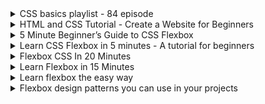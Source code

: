 <details>
           <summary>
           CSS basics playlist - 84 episode
           </summary>
           <a href="https://www.youtube.com/watch?v=qKoajPPWpmo&list=PLr6-GrHUlVf8JIgLcu3sHigvQjTw_aC9C&ab_channel=EJMedia">
           https://www.youtube.com/watch?v=qKoajPPWpmo&list=PLr6-GrHUlVf8JIgLcu3sHigvQjTw_aC9C&ab_channel=EJMedia
           </a>
</details>

<details>
           <summary>
          HTML and CSS Tutorial - Create a Website for Beginners
           </summary>
           <a href="https://www.youtube.com/watch?v=kMT54MPz9oE&t=5113s&ab_channel=freeCodeCamp.org">
          https://www.youtube.com/watch?v=kMT54MPz9oE&t=5113s&ab_channel=freeCodeCamp.org
           </a>
</details>

<details>
           <summary>
5 Minute Beginner’s Guide to CSS Flexbox
           </summary>
           <a href="https://medium.com/@jillplatts/6-minute-beginners-guide-to-css-flexbox-527b3ff3480b">
          https://medium.com/@jillplatts/6-minute-beginners-guide-to-css-flexbox-527b3ff3480b
           </a>
</details>

<details>
           <summary>
Learn CSS Flexbox in 5 minutes - A tutorial for beginners
           </summary>
           <a href="https://www.freecodecamp.org/news/learn-css-flexbox-in-5-minutes-b941f0affc34/">
          https://www.freecodecamp.org/news/learn-css-flexbox-in-5-minutes-b941f0affc34/
           </a>
</details>

<details>
           <summary>
Flexbox CSS In 20 Minutes
           </summary>
           <a href="https://www.youtube.com/watch?v=JJSoEo8JSnc&ab_channel=TraversyMedia">
          https://www.youtube.com/watch?v=JJSoEo8JSnc&ab_channel=TraversyMedia
           </a>
</details>

<details>
           <summary>
Learn Flexbox in 15 Minutes
           </summary>
           <a href="https://www.youtube.com/watch?v=fYq5PXgSsbE&ab_channel=WebDevSimplified">
          https://www.youtube.com/watch?v=fYq5PXgSsbE&ab_channel=WebDevSimplified
           </a>
</details>

<details>
           <summary>
Learn flexbox the easy way
           </summary>
           <a href="https://www.youtube.com/watch?v=u044iM9xsWU&t=1s&ab_channel=KevinPowell">
         https://www.youtube.com/watch?v=u044iM9xsWU&t=1s&ab_channel=KevinPowell
           </a>
</details>

<details>
           <summary>
Flexbox design patterns you can use in your projects
           </summary>
           <a href="https://www.youtube.com/watch?v=vQAvjof1oe4&t=468s&ab_channel=KevinPowell">
         https://www.youtube.com/watch?v=vQAvjof1oe4&t=468s&ab_channel=KevinPowell
           </a>
</details>
